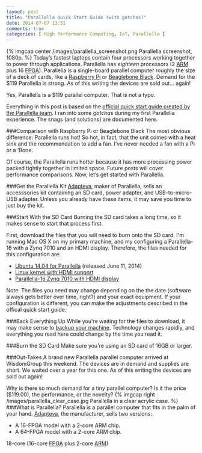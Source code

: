 ```yaml
---
layout: post
title: "Parallella Quick Start Guide (with gotchas)"
date: 2014-07-07 13:31
comments: true
categories: [ High Performance Computing, IoT, Parallella ]
---
```

{% imgcap center /images/parallella_screenshot.png Parallella screenshot, 1080p. %}
Today’s fastest laptops contain four processors working together to power through applications. Parallella has _eighteen_ processors (2 [ARM](http://arm.com/) plus 16 [FPGA](http://en.wikipedia.org/wiki/Field-programmable_gate_array)).  Parallella is a single-board parallel computer roughly the size of a deck of cards, like a [Raspberry Pi](/blog/2012/12/03/ruby-on-raspberry-pi/) or [Beaglebone Black](/blog/2014/01/02/beaglebone-black-ubuntu-part-1/). Demand for the $119 Parallella is strong. As of this writing the devices are sold out... again!

Yes, Parallella is a $119 parallel computer. That is not a typo.

Everything in this post is based on the [official quick start guide created by the Parallella team](http://www.parallella.org/quick-start/). I ran into some _gotchas_ during my first Parallella experience. The snags (and solutions) are documented here.
<!--more-->
###Comparison with Raspberry Pi or Beaglebone Black
The most obvious difference: Parallella runs hot! So hot, in fact, that the unit comes with a heat sink and the recommendation to add a fan. I’ve never needed a fan with a Pi or a ‘Bone.

Of course, the Parallella runs hotter because it has more processing power packed tightly together in limited space. Future posts will cover performance comparisons. Now, let’s get started with Parallella.

###Get the Parallella Kit
[Adapteva](http://adapteva.com), maker of Parallella, sells an accesssories kit containing an SD card, power adapter, and USB-to-micro-USB adapter. Unless you already have these items, it may save you time to just buy the kit.

###Start With the SD Card
Burning the SD card takes a long time, so it makes sense to start that process first.

First, download the files that you will need to burn onto the SD card.  I'm running Mac OS X on my primary machine, and my configuring a Parallella-16 with a Zynq 7010 and an HDMI display. Therefore, the files needed for this configuration are:

* [Ubuntu 14.04 for Parallella](http://downloads.parallella.org/ubuntu/dists/trusty/image/ubuntu-14.04-140611.img.gz) (released June 11, 2014)
* [Linux kernel with HDMI support](http://downloads.parallella.org/boot/linux/kernel-hdmi-default.tgz)
* [Parallella-16 Zynq 7010 with HDMI display](https://github.com/parallella/parallella-hw/blob/master/fpga/bitstreams/parallella_e16_hdmi_gpiose_7010.bit.bin?raw=true)

Note: The files you need may change depending on the the date (software always gets better over time, right?) and your exact equipment. If your configuration is different, you can make the adjustments described in the offical quick start guide.

###Back Everything Up
While you're waiting for the files to download, it may make sense to [backup your machine](/sudo-disclaimer/). Technology changes rapidly, and everything you read here could change by the time you read it.

###Burn the SD Card
Make sure you're using an SD card of 16GB or larger. 





###Out-Takes
A brand new Parallella parallel computer arrived at WisdomGroup this weekend. The devices are in demand and supplies are short. We waited over a year for this one. As of this writing the devices are sold out again!

Why is there so much demand for a tiny parallel computer? Is it the price ($119.00), the performance, or the novelty?
{% imgcap right /images/parallella_clear_case.jpg Parallella in a clear acrylic case. %}
###What is Parallella?
Parallella is a parallel computer that fits in the palm of your hand.  [Adapteva](http://adapteva.com), the manufacturer, sells two versions:

* A 16-FPGA model with a 2-core ARM chip.
* A 64-FPGA model with a 2-core ARM chip.



18-core (16-core [FPGA](http://en.wikipedia.org/wiki/Field-programmable_gate_array) plus 2-core [ARM](http://arm.com/))
